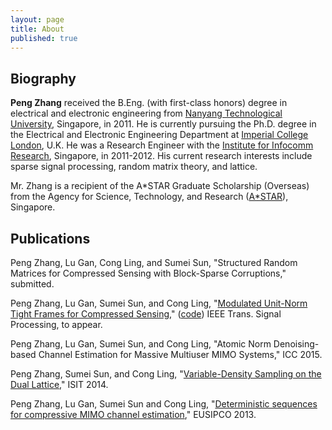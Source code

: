 ```yaml
---
layout: page
title: About
published: true
---
```



## Biography
**Peng Zhang** received the B.Eng. (with first-class honors) degree in electrical and electronic engineering from [Nanyang Technological University](http://www.ntu.edu.sg/Pages/home.aspx), Singapore, in 2011. He is currently pursuing the Ph.D. degree in the Electrical and Electronic Engineering Department at [Imperial College London](https://www.imperial.ac.uk/), U.K. He was a Research Engineer with the [Institute for Infocomm Research](http://www.i2r.a-star.edu.sg/), Singapore, in 2011-2012. His current research interests include sparse signal processing, random matrix theory, and lattice.

Mr. Zhang is a recipient of the A*STAR Graduate Scholarship (Overseas) from the Agency for Science, Technology, and Research ([A*STAR](http://www.a-star.edu.sg/)), Singapore.

## Publications
Peng Zhang, Lu Gan, Cong Ling, and Sumei Sun, "Structured Random Matrices for Compressed Sensing with Block-Sparse Corruptions," submitted.

Peng Zhang, Lu Gan, Sumei Sun, and Cong Ling, "[Modulated Unit-Norm Tight Frames for Compressed Sensing](http://arxiv.org/abs/1411.7630)," ([code](archive/myresearch/udb_matlab_code)) IEEE Trans. Signal Processing, to appear.

Peng Zhang, Lu Gan, Sumei Sun, and Cong Ling, "Atomic Norm Denoising-based Channel Estimation for Massive Multiuser MIMO Systems," ICC 2015.

Peng Zhang, Sumei Sun, and Cong Ling, "[Variable-Density Sampling on the Dual Lattice](http://ieeexplore.ieee.org/xpl/articleDetails.jsp?arnumber=6875044&queryText=Variable-Density+Sampling+on+the+Dual+Lattice&newsearch=true&searchField=Search_All)," ISIT 2014.

Peng Zhang, Lu Gan, Sumei Sun and Cong Ling, "[Deterministic sequences for compressive MIMO channel estimation](http://arxiv.org/abs/1311.0391)," EUSIPCO 2013.
